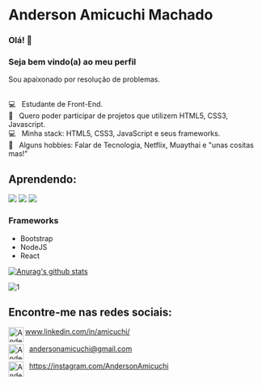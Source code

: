 # Anderson Amicuchi Machado 

### Olá! 👋
### Seja bem vindo(a) ao meu perfil

Sou apaixonado por resolução de problemas.

<br/> :computer: &nbsp; Estudante de Front-End.
<br/> :purple_heart: &nbsp; Quero poder participar de projetos que utilizem HTML5, CSS3, Javascript.
<br/> :computer: &nbsp; Minha stack: HTML5, CSS3, JavaScript e seus frameworks.
<br/> 💬  &nbsp; Alguns hobbies: Falar de Tecnologia, Netflix, Muaythai e "unas cositas mas!"
<br>

## Aprendendo: 
  <img src="https://img.shields.io/badge/-HTML5-blue" /> <img src="https://img.shields.io/badge/-CSS3-red" /> <img src="https://img.shields.io/badge/JS-Javascript-yellow" />

### Frameworks
 - Bootstrap
 - NodeJS
 - React

[![Anurag's github stats](https://github-readme-stats.vercel.app/api?username=Amicuchi&theme=blue-green)](https://github.com/Amicuchi/github-readme-stats)

![1](https://github-readme-stats.vercel.app/api/top-langs/?username=Amicuchi&theme=blue-green)


<!-- -------------------------------------------------- --> 

## Encontre-me nas redes sociais:
[<img width="30px" height="30px" align="left" alt="Anderson | LinkedIn" width="22px" src="https://cdn.jsdelivr.net/npm/simple-icons@v3/icons/linkedin.svg" />][linkedin]   www.linkedin.com/in/amicuchi/ 
<br/> <br/> &nbsp;  [<img width="30px" height="30px" align="left" alt="Anderson | Email" width="22px" src="https://cdn.jsdelivr.net/npm/simple-icons@v3/icons/gmail.svg" />][gmail]   andersonamicuchi@gmail.com
<br/> <br/> &nbsp;  [<img width="30px" height="30px" align="left" alt="Anderson | Instagram" width="22px" src="https://cdn.jsdelivr.net/npm/simple-icons@v3/icons/instagram.svg" />][instagram]   https://instagram.com/AndersonAmicuchi

   [instagram]: https://instagram.com/AndersonAmicuchi
   [linkedin]: https://linkedin.com/in/amicuchi
   [gmail]: mailto:AndersonAmicuchi@gmail.com
